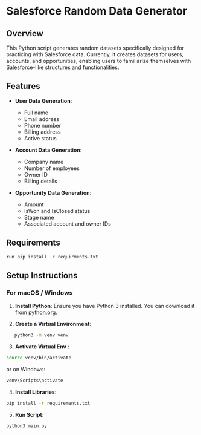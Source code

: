 # Salesforce Random Data Generator

## Overview

This Python script generates random datasets specifically designed for practicing with Salesforce data. Currently, it creates datasets for users, accounts, and opportunities, enabling users to familiarize themselves with Salesforce-like structures and functionalities.

## Features

- **User Data Generation**:
  - Full name
  - Email address
  - Phone number
  - Billing address
  - Active status

- **Account Data Generation**:
  - Company name
  - Number of employees
  - Owner ID
  - Billing details

- **Opportunity Data Generation**:
  - Amount
  - IsWon and IsClosed status
  - Stage name
  - Associated account and owner IDs

## Requirements
```bash
run pip install -r requirments.txt
```

## Setup Instructions

### For macOS / Windows

1. **Install Python**: Ensure you have Python 3 installed. You can download it from [python.org](https://www.python.org/).

2. **Create a Virtual Environment**:
```bash
   python3 -m venv venv
```


3. **Activate Virtual Env** :
```bash
source venv/bin/activate
```

or on Windows:

```bash
venv\Scripts\activate
```

4. **Install Libraries**:
```bash
pip install -r requirements.txt
```

5. **Run Script**:
```bash
python3 main.py

```

